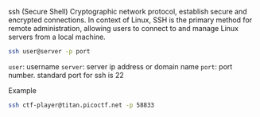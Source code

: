 ssh (Secure Shell)
Cryptographic network protocol, establish secure and encrypted connections. In context of Linux, SSH is the primary method for remote administration, allowing users to connect to and manage Linux servers from a local machine.

```sh
ssh user@server -p port
```
`user`: username
`server`: server ip address or domain name
`port`: port number. standard port for ssh is 22

Example
```sh
ssh ctf-player@titan.picoctf.net -p 58833
```